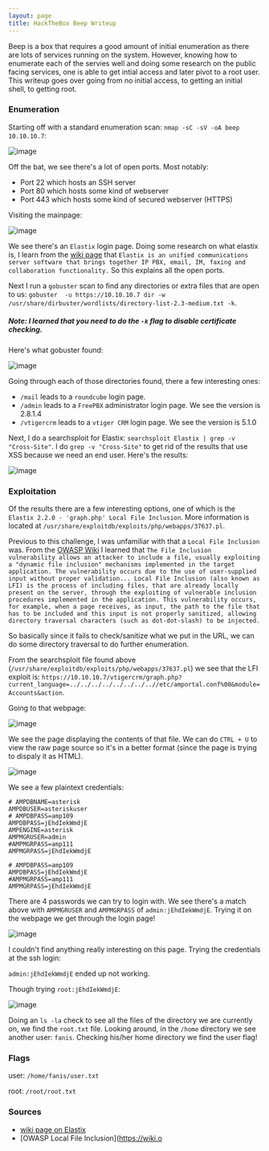 ```yaml
---
layout: page
title: HackTheBox Beep Writeup
---
```


Beep is a box that requires a good amount of initial enumeration as there are lots of services running on the system. However, knowing how to enumerate each of the servies well and doing some research on the public facing services, one is able to get intial access and later pivot to a root user. This writeup goes over going from no initial access, to getting an initial shell, to getting root. 

### Enumeration

Starting off with a standard enumeration scan: ```nmap -sC -sV -oA beep 10.10.10.7```:

![image](https://user-images.githubusercontent.com/41026969/72547292-5e634e80-385a-11ea-9ee7-b2f22af28ee2.png)

Off the bat, we see there's a lot of open ports. Most notably:

- Port 22 which hosts an SSH server
- Port 80 which hosts some kind of webserver
- Port 443 which hosts some kind of secured webserver (HTTPS)

Visiting the mainpage:

![image](https://user-images.githubusercontent.com/41026969/72669304-298ffc80-39fe-11ea-8196-e0ec5b047f58.png)

We see there's an ```Elastix``` login page. Doing some research on what elastix is, I learn from the [wiki page](https://en.wikipedia.org/wiki/Elastix) that ```Elastix is an unified communications server software that brings together IP PBX, email, IM, faxing and collaboration functionality.``` So this explains all the open ports.

Next I run a ```gobuster``` scan to find any directories or extra files that are open to us: ```gobuster  -u https://10.10.10.7 dir -w /usr/share/dirbuster/wordlists/directory-list-2.3-medium.txt -k```.

##### Note: I learned that you need to do the ```-k``` flag to disable certificate checking. 

Here's what gobuster found:

![image](https://user-images.githubusercontent.com/41026969/72669457-d028cd00-39ff-11ea-90b9-41c31aba952c.png)

Going through each of those directories found, there a few interesting ones:
- ```/mail``` leads to a ```roundcube``` login page.
- ```/admin``` leads to a ```FreePBX``` administrator login page. We see the version is 2.8.1.4
- ```/vtigercrm``` leads to a ```vtiger CRM``` login page. We see the version is 5.1.0

Next, I do a searchsploit for Elastix: ```searchsploit Elastix | grep -v "Cross-Site"```. I do ```grep -v "Cross-Site"``` to get rid of the results that use XSS because we need an end user. Here's the results:

![image](https://user-images.githubusercontent.com/41026969/72669919-aecadf80-3a05-11ea-8d99-5d84b39d67b5.png)

### Exploitation

Of the results there are a few interesting options, one of which is the ```Elastix 2.2.0 - 'graph.php' Local File Inclusion```. More information is located at ```/usr/share/exploitdb/exploits/php/webapps/37637.pl```.

Previous to this challenge, I was unfamiliar with that a ```Local File Inclusion``` was. From the [OWASP Wiki](https://wiki.owasp.org/index.php/Testing_for_Local_File_Inclusion) I learned that ```The File Inclusion vulnerability allows an attacker to include a file, usually exploiting a "dynamic file inclusion" mechanisms implemented in the target application. The vulnerability occurs due to the use of user-supplied input without proper validation... Local File Inclusion (also known as LFI) is the process of including files, that are already locally present on the server, through the exploiting of vulnerable inclusion procedures implemented in the application. This vulnerability occurs, for example, when a page receives, as input, the path to the file that has to be included and this input is not properly sanitized, allowing directory traversal characters (such as dot-dot-slash) to be injected. ```

So basically since it fails to check/sanitize what we put in the URL, we can do some directory traversal to do further enumeration.

From the searchsploit file found above (```/usr/share/exploitdb/exploits/php/webapps/37637.pl```) we see that the LFI exploit is: ```https://10.10.10.7/vtigercrm/graph.php?current_language=../../../../../../../..//etc/amportal.conf%00&module=Accounts&action```.

Going to that webpage:

![image](https://user-images.githubusercontent.com/41026969/72670011-55af7b80-3a06-11ea-80dc-f4300096b455.png)

We see the page displaying the contents of that file. We can do ```CTRL + U``` to view the raw page source so it's in a better format (since the page is trying to dispaly it as HTML).

![image](https://user-images.githubusercontent.com/41026969/72670026-80013900-3a06-11ea-8f6d-70f05c562b36.png)

We see a few plaintext credentials:

```
# AMPDBNAME=asterisk
AMPDBUSER=asteriskuser
# AMPDBPASS=amp109
AMPDBPASS=jEhdIekWmdjE
AMPENGINE=asterisk
AMPMGRUSER=admin
#AMPMGRPASS=amp111
AMPMGRPASS=jEhdIekWmdjE
```

```
# AMPDBPASS=amp109
AMPDBPASS=jEhdIekWmdjE
#AMPMGRPASS=amp111
AMPMGRPASS=jEhdIekWmdjE
```
There are 4 passwords we can try to login with. We see there's a match above with ```AMPMGRUSER``` and ```AMPMGRPASS``` of ```admin:jEhdIekWmdjE```. Trying it on the webpage we get through the login page!

![image](https://user-images.githubusercontent.com/41026969/72670089-5dbbeb00-3a07-11ea-8e39-a94731e34e30.png)

I couldn't find anything really interesting on this page. Trying the credentials at the ssh login:

```admin:jEhdIekWmdjE``` ended up not working.

Though trying ```root:jEhdIekWmdjE```:

![image](https://user-images.githubusercontent.com/41026969/72670110-a4114a00-3a07-11ea-9ac4-e8e276bad65e.png)

Doing an ```ls -la``` check to see all the files of the directory we are currently on, we find the ```root.txt``` file. Looking around, in the ```/home``` directory we see another user: ```fanis```. Checking his/her home directory we find the user flag!

### Flags
user: ```/home/fanis/user.txt```

root: ```/root/root.txt```

### Sources
- [wiki page on Elastix](https://en.wikipedia.org/wiki/Elastix)
- [OWASP Local File Inclusion](https://wiki.o